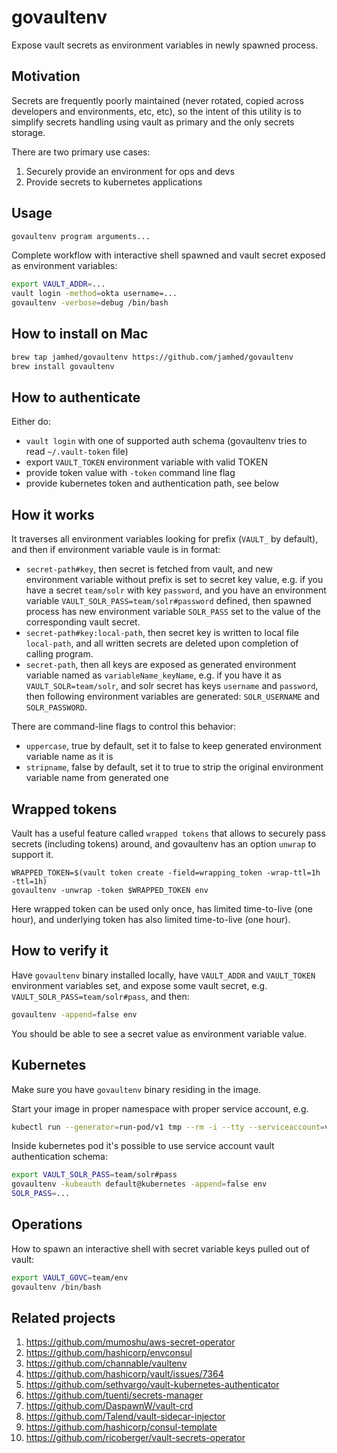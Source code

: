 # govaultenv

Expose vault secrets as environment variables in newly spawned process.

## Motivation

Secrets are frequently poorly maintained (never rotated, copied across developers and environments, etc, etc), so the intent of this utility is to simplify secrets handling using vault
as primary and the only secrets storage.

There are two primary use cases:

1. Securely provide an environment for ops and devs
2. Provide secrets to kubernetes applications

## Usage

```sh
govaultenv program arguments...
```

Complete workflow with interactive shell spawned and vault secret exposed as environment variables:

```sh
export VAULT_ADDR=...
vault login -method=okta username=...
govaultenv -verbose=debug /bin/bash
```

## How to install on Mac

```sh
brew tap jamhed/govaultenv https://github.com/jamhed/govaultenv
brew install govaultenv
```

## How to authenticate

Either do:

* `vault login` with one of supported auth schema (govaultenv tries to read `~/.vault-token` file)
* export `VAULT_TOKEN` environment variable with valid TOKEN
* provide token value with `-token` command line flag
* provide kubernetes token and authentication path, see below

## How it works

It traverses all environment variables looking for prefix (`VAULT_` by default), and then if environment variable vaule is in format:

* `secret-path#key`, then secret is fetched from vault, and new environment variable without
prefix is set to secret key value, e.g. if you have a secret `team/solr` with key `password`, and you have an environment
variable `VAULT_SOLR_PASS=team/solr#password` defined, then spawned process has new environment variable `SOLR_PASS`
set to the value of the corresponding vault secret.
* `secret-path#key:local-path`, then secret key is written to local file `local-path`, and all written
secrets are deleted upon completion of calling program.
* `secret-path`, then all keys are exposed as generated environment variable named as `variableName_keyName`, e.g. if you have it
as `VAULT_SOLR=team/solr`, and solr secret has keys `username` and `password`, then following environment variables
are generated: `SOLR_USERNAME` and `SOLR_PASSWORD`.

There are command-line flags to control this behavior:

* `uppercase`, true by default, set it to false to keep generated environment variable name as it is
* `stripname`, false by default, set it to true to strip the original environment variable name from generated one

## Wrapped tokens

Vault has a useful feature called `wrapped tokens` that allows to securely pass secrets (including tokens) around,
and govaultenv has an option `unwrap` to support it.

```
WRAPPED_TOKEN=$(vault token create -field=wrapping_token -wrap-ttl=1h -ttl=1h)
govaultenv -unwrap -token $WRAPPED_TOKEN env
```

Here wrapped token can be used only once, has limited time-to-live (one hour), and underlying token has also limited time-to-live (one hour).

## How to verify it

Have `govaultenv` binary installed locally, have `VAULT_ADDR` and `VAULT_TOKEN` environment variables set, and expose some vault secret, e.g. `VAULT_SOLR_PASS=team/solr#pass`, and then:

```sh
govaultenv -append=false env
```

You should be able to see a secret value as environment variable value.

## Kubernetes

Make sure you have `govaultenv` binary residing in the image.

Start your image in proper namespace with proper service account, e.g.

```sh
kubectl run --generator=run-pod/v1 tmp --rm -i --tty --serviceaccount=vault-auth --image jamhed/govaultenv
```

Inside kubernetes pod it's possible to use service account vault authentication schema:

```sh
export VAULT_SOLR_PASS=team/solr#pass
govaultenv -kubeauth default@kubernetes -append=false env
SOLR_PASS=...
```

## Operations

How to spawn an interactive shell with secret variable keys pulled out of vault:

```sh
export VAULT_GOVC=team/env
govaultenv /bin/bash
```

## Related projects

1. https://github.com/mumoshu/aws-secret-operator
2. https://github.com/hashicorp/envconsul
3. https://github.com/channable/vaultenv
4. https://github.com/hashicorp/vault/issues/7364
5. https://github.com/sethvargo/vault-kubernetes-authenticator
6. https://github.com/tuenti/secrets-manager
7. https://github.com/DaspawnW/vault-crd
8. https://github.com/Talend/vault-sidecar-injector
9. https://github.com/hashicorp/consul-template
10. https://github.com/ricoberger/vault-secrets-operator
